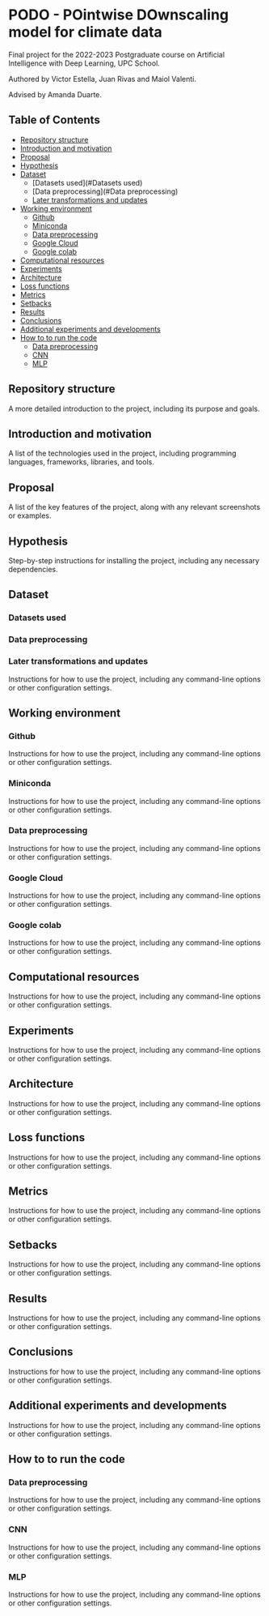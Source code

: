 # PODO - POintwise DOwnscaling model for climate data

Final project for the 2022-2023 Postgraduate course on Artificial Intelligence with Deep Learning, UPC School.

Authored by Victor Estella, Juan Rivas and Maiol Valentí.

Advised by Amanda Duarte.

## Table of Contents

- [Repository structure](#Repository-structure)
- [Introduction and motivation](#Introduction-and-motivation)
- [Proposal](#Proposal)
- [Hypothesis](#Hypothesis)
- [Dataset](#Dataset)
  - [Datasets used](#Datasets used)
  - [Data preprocessing](#Data preprocessing)
  - [Later transformations and updates](#Later-transformations-and-updates)
- [Working environment](#Working-environment)
  - [Github](#Github)
  - [Miniconda](#Miniconda)
  - [Data preprocessing](#Data-preprocessing)
  - [Google Cloud](#Google-Cloud)
  - [Google colab](#Google-colab)
- [Computational resources](#Computational-resources)
- [Experiments](#Experiments)
- [Architecture](#Architecture)
- [Loss functions](#Loss-functions)
- [Metrics](#Metrics)
- [Setbacks](#Setbacks)
- [Results](#Results)
- [Conclusions](#Conclusions)
- [Additional experiments and developments](#Additional-experiments-and-developments)
- [How to to run the code](#How-to-to-run-the-code)
  - [Data preprocessing](#Data-preprocessing)
  - [CNN](#CNN)
  - [MLP](#MLP)


## Repository structure

A more detailed introduction to the project, including its purpose and goals.

## Introduction and motivation

A list of the technologies used in the project, including programming languages, frameworks, libraries, and tools.

## Proposal

A list of the key features of the project, along with any relevant screenshots or examples.

## Hypothesis

Step-by-step instructions for installing the project, including any necessary dependencies.

## Dataset
### Datasets used
### Data preprocessing
### Later transformations and updates

Instructions for how to use the project, including any command-line options or other configuration settings.

## Working environment
### Github
Instructions for how to use the project, including any command-line options or other configuration settings.

### Miniconda
Instructions for how to use the project, including any command-line options or other configuration settings.

### Data preprocessing
Instructions for how to use the project, including any command-line options or other configuration settings.

### Google Cloud
Instructions for how to use the project, including any command-line options or other configuration settings.

### Google colab
Instructions for how to use the project, including any command-line options or other configuration settings.

## Computational resources
Instructions for how to use the project, including any command-line options or other configuration settings.

## Experiments
Instructions for how to use the project, including any command-line options or other configuration settings.

## Architecture
Instructions for how to use the project, including any command-line options or other configuration settings.

## Loss functions
Instructions for how to use the project, including any command-line options or other configuration settings.

## Metrics
Instructions for how to use the project, including any command-line options or other configuration settings.

## Setbacks
Instructions for how to use the project, including any command-line options or other configuration settings.

## Results
Instructions for how to use the project, including any command-line options or other configuration settings.

## Conclusions
Instructions for how to use the project, including any command-line options or other configuration settings.

## Additional experiments and developments
Instructions for how to use the project, including any command-line options or other configuration settings.

## How to to run the code
### Data preprocessing
Instructions for how to use the project, including any command-line options or other configuration settings.

### CNN
Instructions for how to use the project, including any command-line options or other configuration settings.

### MLP
Instructions for how to use the project, including any command-line options or other configuration settings.
